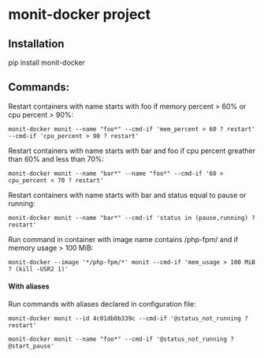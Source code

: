 # monit-docker project

## Installation

pip install monit-docker

## Commands:

Restart containers with name starts with foo if memory percent > 60% or cpu percent > 90%:

`monit-docker monit --name "foo*" --cmd-if 'mem_percent > 60 ? restart' --cmd-if 'cpu_percent > 90 ? restart'`

Restart containers with name starts with bar and foo if cpu percent greather than 60% and less than 70%:

`monit-docker monit --name "bar*" --name "foo*" --cmd-if '60 > cpu_percent < 70 ? restart'`

Restart containers with name starts with bar and status equal to pause or running:

`monit-docker monit --name "bar*" --cmd-if 'status in (pause,running) ? restart'`

Run command in container with image name contains /php-fpm/ and if memory usage > 100 MiB:

`monit-docker --image '*/php-fpm/*' monit --cmd-if 'mem_usage > 100 MiB ? (kill -USR2 1)'`

#### With aliases

Run commands with aliases declared in configuration file:

`monit-docker monit --id 4c01db0b339c --cmd-if '@status_not_running ? restart'`

`monit-docker monit --name "foo*" --cmd-if '@status_not_running ? @start_pause'`
